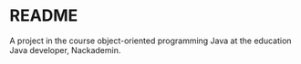 # README #

A project in the course object-oriented programming Java at the education Java developer, Nackademin.
